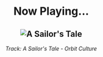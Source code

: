 <div align="center"> 
<h1>Now Playing...</h1>

![A Sailor's Tale](https://i.scdn.co/image/ab67616d00001e0270bec27507239105b7a9a0f0)
--
_<p>Track: A Sailor's Tale - Orbit Culture </p>_
</div>

